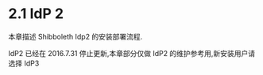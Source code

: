 # 2.1 IdP 2

本章描述 Shibboleth Idp2 的安装部署流程.

IdP2 已经在 2016.7.31 停止更新,本章部分仅做 IdP2 的维护参考用,新安装用户请选择 IdP3